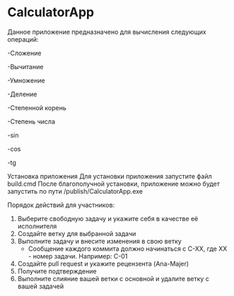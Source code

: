 # CalculatorApp
Данное приложение предназначено для вычисления следующих операций:

-Сложение

-Вычитание

-Умножение

-Деление

-Степенной корень

-Степень числа

-sin

-cos

-tg

Установка приложения
Для установки приложения запустите файл build.cmd
После благополучной установки, приложение можно будет запустить по пути /publish/CalculatorApp.exe

Порядок действий для участников:
1. Выберите свободную задачу и укажите себя в качестве её исполнителя
2. Создайте ветку для выбранной задачи
3. Выполните задачу и внесите изменения в свою ветку
    - Сообщение каждого коммита должно начинаться с C-XX, где XX - номер задачи. Например: C-01
4. Создайте pull request и укажите рецензента (Ana-Majer)
5. Получите подтверждение
6. Выполните слияние вашей ветки с основной и удалите ветку с вашей задачей

